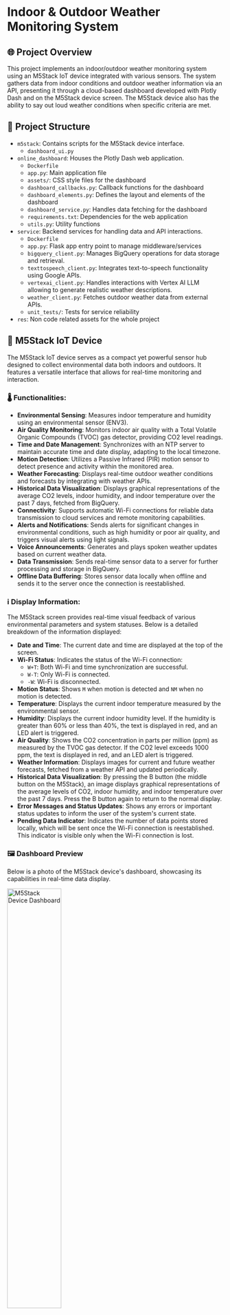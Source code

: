 # Indoor & Outdoor Weather Monitoring System

## 🌐 Project Overview
This project implements an indoor/outdoor weather monitoring system using an M5Stack IoT device integrated with various sensors. The system gathers data from indoor conditions and outdoor weather information via an API, presenting it through a cloud-based dashboard developed with Plotly Dash and on the M5Stack device screen. The M5Stack device also has the ability to say out loud weather conditions when specific criteria are met. 

## 📁 Project Structure
- `m5stack`: Contains scripts for the M5Stack device interface.
  - `dashboard_ui.py`
- `online_dashboard`: Houses the Plotly Dash web application.
  - `Dockerfile`
  - `app.py`: Main application file
  - `assets/`: CSS style files for the dashboard
  - `dashboard_callbacks.py`: Callback functions for the dashboard
  - `dashboard_elements.py`: Defines the layout and elements of the dashboard
  - `dashboard_service.py`: Handles data fetching for the dashboard
  - `requirements.txt`: Dependencies for the web application
  - `utils.py`: Utility functions
- `service`: Backend services for handling data and API interactions.
  - `Dockerfile`
  - `app.py`: Flask app entry point to manage middleware/services
  - `bigquery_client.py`: Manages BigQuery operations for data storage and retrieval.
  - `texttospeech_client.py`: Integrates text-to-speech functionality using Google APIs.
  - `vertexai_client.py`: Handles interactions with Vertex AI LLM allowing to generate realistic weather descriptions.
  - `weather_client.py`: Fetches outdoor weather data from external APIs.
  - `unit_tests/`: Tests for service reliability
- `res`: Non code related assets for the whole project

## 🤖 M5Stack IoT Device

The M5Stack IoT device serves as a compact yet powerful sensor hub designed to collect environmental data both indoors and outdoors. It features a versatile interface that allows for real-time monitoring and interaction.

### 🌡️ Functionalities:
- **Environmental Sensing**: Measures indoor temperature and humidity using an environmental sensor (ENV3).
- **Air Quality Monitoring**: Monitors indoor air quality with a Total Volatile Organic Compounds (TVOC) gas detector, providing CO2 level readings.
- **Time and Date Management**: Synchronizes with an NTP server to maintain accurate time and date display, adapting to the local timezone.
- **Motion Detection**: Utilizes a Passive Infrared (PIR) motion sensor to detect presence and activity within the monitored area.
- **Weather Forecasting**: Displays real-time outdoor weather conditions and forecasts by integrating with weather APIs.
- **Historical Data Visualization**: Displays graphical representations of the average CO2 levels, indoor humidity, and indoor temperature over the past 7 days, fetched from BigQuery.
- **Connectivity**: Supports automatic Wi-Fi connections for reliable data transmission to cloud services and remote monitoring capabilities.
- **Alerts and Notifications**: Sends alerts for significant changes in environmental conditions, such as high humidity or poor air quality, and triggers visual alerts using light signals.
- **Voice Announcements**: Generates and plays spoken weather updates based on current weather data.
- **Data Transmission**: Sends real-time sensor data to a server for further processing and storage in BigQuery.
- **Offline Data Buffering**: Stores sensor data locally when offline and sends it to the server once the connection is reestablished.

### ℹ️ Display Information:

The M5Stack screen provides real-time visual feedback of various environmental parameters and system statuses. Below is a detailed breakdown of the information displayed:

- **Date and Time**: The current date and time are displayed at the top of the screen.
- **Wi-Fi Status**: Indicates the status of the Wi-Fi connection:
  - `W+T`: Both Wi-Fi and time synchronization are successful.
  - `W-T`: Only Wi-Fi is connected.
  - `-W`: Wi-Fi is disconnected.
- **Motion Status**: Shows `M` when motion is detected and `NM` when no motion is detected.
- **Temperature**: Displays the current indoor temperature measured by the environmental sensor.
- **Humidity**: Displays the current indoor humidity level. If the humidity is greater than 60% or less than 40%, the text is displayed in red, and an LED alert is triggered.
- **Air Quality**: Shows the CO2 concentration in parts per million (ppm) as measured by the TVOC gas detector. If the CO2 level exceeds 1000 ppm, the text is displayed in red, and an LED alert is triggered.
- **Weather Information**: Displays images for current and future weather forecasts, fetched from a weather API and updated periodically.
- **Historical Data Visualization**: By pressing the B button (the middle button on the M5Stack), an image displays graphical representations of the average levels of CO2, indoor humidity, and indoor temperature over the past 7 days. Press the B button again to return to the normal display.
- **Error Messages and Status Updates**: Shows any errors or important status updates to inform the user of the system's current state.
- **Pending Data Indicator**: Indicates the number of data points stored locally, which will be sent once the Wi-Fi connection is reestablished. This indicator is visible only when the Wi-Fi connection is lost.


### 🖼️ Dashboard Preview
Below is a photo of the M5Stack device's dashboard, showcasing its capabilities in real-time data display.

<img src="res/readme_resources/m5stack_preview.jpeg" alt="M5Stack Device Dashboard" style="width:50%;">


### M5Stack Requirements

1. Required Hardware: M5Stack Core2, ENV3 Environmental Sensor, PIR Motion Sensor, TVOC Gas Detector.
2. Ensure you have Python 3.x installed on the M5Stack device.

### M5Stack Setup

1. Clone the project repository to the device (only the `dashboard_ui.py` file is needed).
2. Load the required images into the `res` folder on the M5Stack device. The images can be found in the `res` folder of the project repository:
   - `default_current_weather.png`
   - `default_future_weather.png`
   - `fetch-bigquery-history-image.png`
3. Configure the Wi-Fi credentials in the `dashboard_ui.py` script.
4. Run the `dashboard_ui.py` script to start the device interface.


## ⚙️ Backend Service

The backend service is the core of data management and interaction in our project, built using Flask. This service acts as a middleware to handle data storage, retrieval, and real-time data processing between the M5Stack IoT device and the cloud.

### 📈 Functionalities:
- **Data Handling**: Manages the storage and retrieval of sensor data and weather information in Google's BigQuery.
- **Weather Data Integration**: Integrates with OpenWeatherMap API to fetch real-time and forecasted weather data based on user location derived from IP addresses.
- **Image Generation**: Creates visual representations of current and forecasted weather conditions.
- **Text-to-Speech**: Converts weather descriptions into spoken output, enhancing accessibility and user interaction.
- **API Endpoints**:
  - `/send-to-bigquery`: Receives and stores data into BigQuery.
  - `/current-weather`: Fetches and returns current weather data.
  - `/future-weather`: Provides future weather forecasts.
  - `/generate-weather-image`: Generates an image depicting the current weather, including temperature, humidity, and weather icons.
  - `/generate-future-weather-image`: Creates images showing future weather forecasts.
  - `/generate-current-weather-spoken`: Generates spoken weather descriptions from current weather data.
  - `/fetch-bigquery-history`: Retrieves historical weather data stored in BigQuery.
  - `/fetch-bigquery-history-image`: Visualizes historical weather data through dynamically generated graphs.

### 🌍 API Interaction
The backend extensively interacts with external APIs and internal data to provide comprehensive weather analytics and real-time updates. 

### 🌐 Service Deployment on Google Cloud Run
To deploy the backend service on Google Cloud Run:

1. Clone the project repository using Google Cloud Console Cloud Shell.
2. Navigate to the `service` directory.
3. Build the Docker image for the service:
    ```
    docker build -t eu.gcr.io/<your-project-id>/weather_service:latest .
    gcloud auth configure-docker
    docker push eu.gcr.io/<your-project-id>/weather_service:latest
    ```
4. Deploy the service on Cloud Run by creating a new deployment.
5. Configure the following environment variables and API keys:
- `OPENWEATHERMAP_API_KEY`: The API key for accessing the OpenWeatherMap services, which provide weather data such as temperature, humidity, and forecasts.

- `IPINFO_API_KEY`: The API key for IPinfo, a service that offers geolocation data for IP addresses, helping determine the geographic location of the M5Stack IoT Device.

- `PROJECT_ID`: The unique identifier for your Google Cloud Project where all cloud resources are stored and managed.

- `PROJECT_LOCATION`: The geographical region or location of the Google Cloud project. 

- `DATASET_NAME`: The name of the BigQuery dataset within your Google Cloud Project where all weather data is stored.

- `WEATHER_TABLE`: The name of the table within the BigQuery dataset that specifically holds weather-related data from M5Stack sensors and the weather API. 


## 🖥️ Online Dashboard

The online dashboard, developed using **Plotly Dash** and **dash_bootstrap_components**, provides a comprehensive and interactive visualization of weather data collected both indoors and outdoors. It is designed to display current conditions, historical data, and averages in a clear and informative layout.

### 🌤️ Functionalities:
- **Current Weather Display**: Shows real-time weather conditions, including air quality, visibility, and wind speed.
- **Temperature and Humidity Monitoring**: Displays current indoor and outdoor temperature and humidity levels with dynamic gauges and thermometers.
- **Average Weather Plots**: Visualizes daily average temperature and humidity with interactive graphs.
- **Historical Data Exploration**: Allows users to select dates and graph types to review past weather conditions.

### 🌐 Access the Dashboard
The dashboard can be accessed online [here](https://final-project-dashboard-c7loi7tmea-oa.a.run.app).

### 🖼️ Dashboard Screenshot
Below is a screenshot of the online dashboard, illustrating the layout and design of the user interface.

<img src="res/readme_resources/dashboard_screenshot.png" alt="Online Weather Dashboard" style="width:70%;">

### 🖥️ Dashboard Deployment on Google Cloud Run
To deploy the dashboard on Google Cloud Run:

1. Ensure the service is already up and running.
2. Clone the project repository and navigate to the `online_dashboard` directory in GCP Console Cloud Shell.
3. Build the Docker image for the dashboard:
    ```
    docker build -t eu.gcr.io/<your-project-id>/final_project_dashboard:latest .
    gcloud auth configure-docker
    docker push eu.gcr.io/<your-project-id>/final_project_dashboard:latest
    ```
4. Deploy the dashboard on Cloud Run by creating a new deployment.
5. Set the `SERVICE_CLOUD_RUN_URL` environment variable to the URL of the deployed service.


## 👥 Contributors

### Philippe Megbemado (phe3l)
**Contributions**:
- Designed, developed, and deployed the M5Stack device UI and functionalities.
- Initiated the development of the web service with BigQuery functions and the weather API. Developed the backend functions that generate the visual graphs for displaying on the M5Stack device. 
- Created the Google Cloud Platform project and configured the BigQuery database.

### Mykhailo Zotov (wildchilling)
**Contributions**:
- Developed and deployed the web dashboard using Plotly Dash to Google Cloud Platform.
- Took over the development of the web service, integrating additional functionalities such as Text-to-Speech and Language Learning Models (LLMs).
- Designed the overall architecture of the project, decoupled various parts of the codebase to enhance modularity and maintainability, created this readme.

## 🍿 Video on the Project
The Video explaining the project can be accessed by following [this link](#). 


